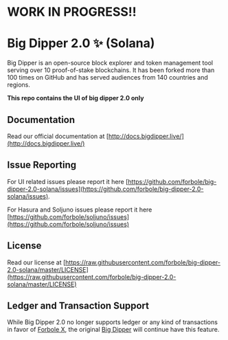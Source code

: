 # WORK IN PROGRESS!!

# Big Dipper 2.0 ✨ (Solana)
Big Dipper is an open-source block explorer and token management tool serving over 10 proof-of-stake blockchains. It has been forked more than 100 times on GitHub and has served audiences from 140 countries and regions.

**This repo contains the UI of big dipper 2.0 only**

## Documentation
Read our official documentation at [http://docs.bigdipper.live/](http://docs.bigdipper.live/)

## Issue Reporting
For UI related issues please report it here [https://github.com/forbole/big-dipper-2.0-solana/issues](https://github.com/forbole/big-dipper-2.0-solana/issues).

For Hasura and Soljuno issues please report it here [https://github.com/forbole/soljuno/issues](https://github.com/forbole/soljuno/issues)

## License
Read our license at [https://raw.githubusercontent.com/forbole/big-dipper-2.0-solana/master/LICENSE](https://raw.githubusercontent.com/forbole/big-dipper-2.0-solana/master/LICENSE)

## Ledger and Transaction Support
While Big Dipper 2.0 no longer supports ledger or any kind of transactions in favor of [Forbole X](https://github.com/forbole/forbole-x), the original [Big Dipper](https://github.com/forbole/big-dipper) will continue have this feature.
